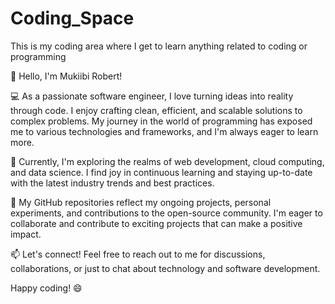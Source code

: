 # Coding_Space
This is my coding area where I get to learn anything related to coding or programming


👋 Hello, I'm Mukiibi Robert!

💻 As a passionate software engineer, I love turning ideas into reality through code. I enjoy crafting clean, efficient, and scalable solutions to complex problems. My journey in the world of programming has exposed me to various technologies and frameworks, and I'm always eager to learn more.

🌱 Currently, I'm exploring the realms of web development, cloud computing, and data science. I find joy in continuous learning and staying up-to-date with the latest industry trends and best practices.

🚀 My GitHub repositories reflect my ongoing projects, personal experiments, and contributions to the open-source community. I'm eager to collaborate and contribute to exciting projects that can make a positive impact.

📫 Let's connect! Feel free to reach out to me for discussions, collaborations, or just to chat about technology and software development.

Happy coding! 😄


